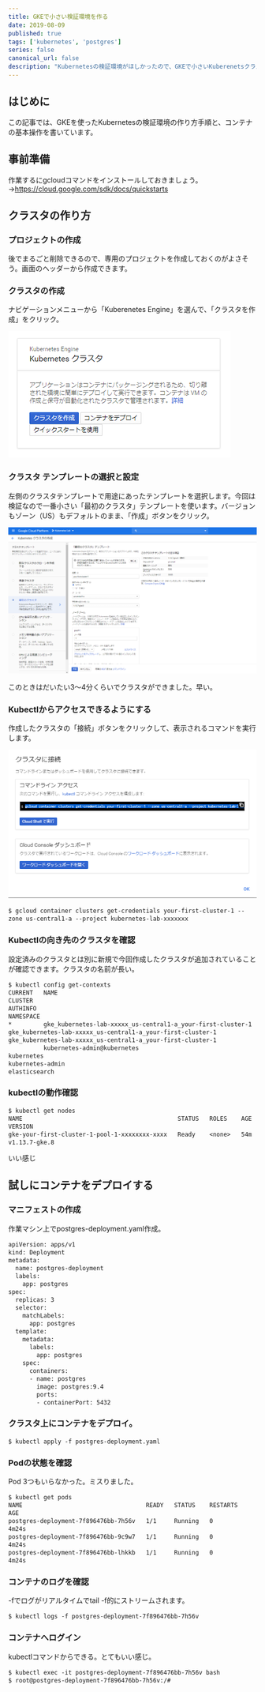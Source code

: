```yaml
---
title: GKEで小さい検証環境を作る
date: 2019-08-09
published: true
tags: ['kubernetes', 'postgres']
series: false
canonical_url: false
description: "Kubernetesの検証環境がほしかったので、GKEで小さいKuberenetsクラスタを作ってみました。GCP初体験でも割と簡単にできます。"
---
```


## はじめに

この記事では、GKEを使ったKubernetesの検証環境の作り方手順と、コンテナの基本操作を書いています。

## 事前準備

作業するにgcloudコマンドをインストールしておきましょう。
→https://cloud.google.com/sdk/docs/quickstarts

## クラスタの作り方

### プロジェクトの作成
後でまるごと削除できるので、専用のプロジェクトを作成しておくのがよさそう。画面のヘッダーから作成できます。

### クラスタの作成

ナビゲーションメニューから「Kuberenetes Engine」を選んで、「クラスタを作成」をクリック。

![クラスタを作成する画面](./images/gke-create-cluster.png)

### クラスタ テンプレートの選択と設定

左側のクラスタテンプレートで用途にあったテンプレートを選択します。今回は検証なので一番小さい「最初のクラスタ」テンプレートを使います。バージョンもゾーン（US）もデフォルトのまま、「作成」ボタンをクリック。

![クラスタのテンプレートを選択します。](images/gke-select-cluster-template.png)


このときはだいたい3～4分くらいでクラスタができました。早い。

### Kubectlからアクセスできるようにする

作成したクラスタの「接続」ボタンをクリックして、表示されるコマンドを実行します。

![1565317478463](images/1565317478463.png)


```
$ gcloud container clusters get-credentials your-first-cluster-1 --zone us-central1-a --project kubernetes-lab-xxxxxxx
```

### Kubectlの向き先のクラスタを確認

設定済みのクラスタとは別に新規で今回作成したクラスタが追加されていることが確認できます。クラスタの名前が長い。

```
$ kubectl config get-contexts
CURRENT   NAME                                                           CLUSTER                                                        AUTHINFO                                                       NAMESPACE
*         gke_kubernetes-lab-xxxxx_us-central1-a_your-first-cluster-1   gke_kubernetes-lab-xxxxx_us-central1-a_your-first-cluster-1   gke_kubernetes-lab-xxxxx_us-central1-a_your-first-cluster-1
          kubernetes-admin@kubernetes                                    kubernetes                                                     kubernetes-admin                                               elasticsearch
```

### kubectlの動作確認

```
$ kubectl get nodes
NAME                                            STATUS   ROLES    AGE   VERSION
gke-your-first-cluster-1-pool-1-xxxxxxxx-xxxx   Ready    <none>   54m   v1.13.7-gke.8
```

いい感じ

## 試しにコンテナをデプロイする

### マニフェストの作成

作業マシン上でpostgres-deployment.yaml作成。

```
apiVersion: apps/v1
kind: Deployment
metadata:
  name: postgres-deployment
  labels:
    app: postgres
spec:
  replicas: 3
  selector:
    matchLabels:
      app: postgres
  template:
    metadata:
      labels:
        app: postgres
    spec:
      containers:
      - name: postgres
        image: postgres:9.4
        ports:
        - containerPort: 5432
```

### クラスタ上にコンテナをデプロイ。

```
$ kubectl apply -f postgres-deployment.yaml
```

### Podの状態を確認

Pod 3つもいらなかった。ミスりました。

```
$ kubectl get pods
NAME                                   READY   STATUS    RESTARTS   AGE
postgres-deployment-7f896476bb-7h56v   1/1     Running   0          4m24s
postgres-deployment-7f896476bb-9c9w7   1/1     Running   0          4m24s
postgres-deployment-7f896476bb-lhkkb   1/1     Running   0          4m24s
```

### コンテナのログを確認

-fでログがリアルタイムでtail -f的にストリームされます。

```
$ kubectl logs -f postgres-deployment-7f896476bb-7h56v
```

### コンテナへログイン

kubectlコマンドからできる。とてもいい感じ。

```
$ kubectl exec -it postgres-deployment-7f896476bb-7h56v bash
$ root@postgres-deployment-7f896476bb-7h56v:/#
```